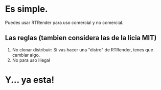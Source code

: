 # Es simple.
Puedes usar RTRender para uso comercial y no comercial.
## Las reglas (tambien considera las de la licia MIT)
1. No clonar distribuir: Si vas hacer una "distro" de RTRender, tenes que cambiar algo.
2. No para uso Illegal
# Y... ya esta!
